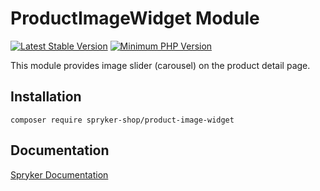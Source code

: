 # ProductImageWidget Module
[![Latest Stable Version](https://poser.pugx.org/spryker-shop/product-image-widget/v/stable.svg)](https://packagist.org/packages/spryker-shop/product-image-widget)
[![Minimum PHP Version](https://img.shields.io/badge/php-%3E%3D%208.3-8892BF.svg)](https://php.net/)

This module provides image slider (carousel) on the product detail page.

## Installation

```
composer require spryker-shop/product-image-widget
```

## Documentation

[Spryker Documentation](https://docs.spryker.com)
